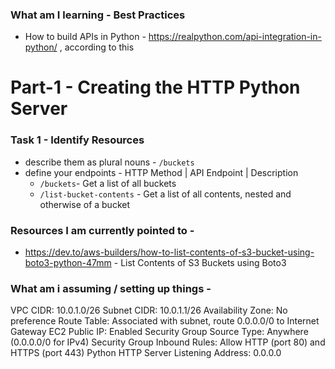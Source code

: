 ### What am I learning - Best Practices
- How to build APIs in Python - https://realpython.com/api-integration-in-python/ , according to this


# Part-1 - Creating the HTTP Python Server

### Task 1 - Identify Resources 
- describe them as plural nouns - `/buckets`
- define your endpoints - HTTP Method | API Endpoint | Description 
    - `/buckets`- Get a list of all buckets
    - `/list-bucket-contents` - Get a list of all contents, nested and otherwise of a bucket


### Resources I am currently pointed to - 
- https://dev.to/aws-builders/how-to-list-contents-of-s3-bucket-using-boto3-python-47mm - List Contents of S3 Buckets using Boto3




### What am i assuming / setting up things - 
VPC CIDR: 10.0.1.0/26
Subnet CIDR: 10.0.1.1/26
Availability Zone: No preference
Route Table: Associated with subnet, route 0.0.0.0/0 to Internet Gateway
EC2 Public IP: Enabled
Security Group Source Type: Anywhere (0.0.0.0/0 for IPv4)
Security Group Inbound Rules: Allow HTTP (port 80) and HTTPS (port 443)
Python HTTP Server Listening Address: 0.0.0.0
